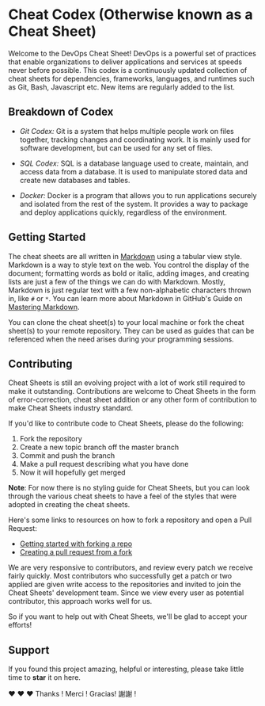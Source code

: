 # Cheat Codex (Otherwise known as a Cheat Sheet)

Welcome to the DevOps Cheat Sheet! DevOps is a powerful set of practices that enable organizations to deliver applications and services at speeds never before possible. This codex is a continuously updated collection of cheat sheets for dependencies, frameworks, languages, and runtimes such as Git, Bash, Javascript etc. New items are regularly added to the list.

## Breakdown of Codex
* <em>Git Codex:</em>
Git is a system that helps multiple people work on files together, tracking changes and coordinating work. It is mainly used for software development, but can be used for any set of files.

* <em>SQL Codex:</em>
SQL is a database language used to create, maintain, and access data from a database. It is used to manipulate stored data and create new databases and tables.

* <em>Docker:</em>
Docker is a program that allows you to run applications securely and isolated from the rest of the system. It provides a way to package and deploy applications quickly, regardless of the environment.


## Getting Started
The cheat sheets are all written in [Markdown](https://en.wikipedia.org/wiki/Markdown) using a tabular view style. Markdown is a way to style text on the web. You control the display of the document; formatting words as bold or italic, adding images, and creating lists are just a few of the things we can do with Markdown. Mostly, Markdown is just regular text with a few non-alphabetic characters thrown in, like `#` or `*`. You can learn more about Markdown in GitHub's Guide on [Mastering Markdown](https://guides.github.com/features/mastering-markdown/).

You can clone the cheat sheet(s) to your local machine or fork the cheat sheet(s) to your remote repository. They can be used as guides that can be referenced when the need arises during your programming sessions.

## Contributing
Cheat Sheets is still an evolving project with a lot of work still required to make it outstanding. Contributions are welcome to Cheat Sheets in the form of error-correction, cheat sheet addition or any other form of contribution to make Cheat Sheets industry standard.

If you'd like to contribute code to Cheat Sheets, please do the following:


1. Fork the repository
2. Create a new topic branch off the master branch
3. Commit and push the branch
4. Make a pull request describing what you have done
5. Now it will hopefully get merged

**Note**: For now there is no styling guide for Cheat Sheets, but you can look through the various cheat sheets to have a feel of the styles that were adopted in creating the cheat sheets.

Here's some links to resources on how to fork a repository and open a Pull Request:

- [Getting started with forking a repo](https://help.github.com/en/github/getting-started-with-github/fork-a-repo)  
- [Creating a pull request from a fork](https://help.github.com/en/github/collaborating-with-issues-and-pull-requests/creating-a-pull-request-from-a-fork)

We are very responsive to contributors, and review every patch we receive fairly quickly. Most contributors who successfully get a patch or two applied are given write access to the repositories and invited to join the Cheat Sheets' development team. Since we view every user as potential contributor, this approach works well for us.

So if you want to help out with Cheat Sheets, we'll be glad to accept your efforts!

## Support
If you found this project amazing, helpful or interesting, please take little time to **star** it on here.

❤️ ❤️ ❤️ Thanks ! Merci ! Gracias! 謝謝 !